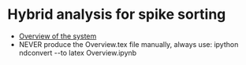 Hybrid analysis for spike sorting
=================================

* [Overview of the system](http://nbviewer.ipython.org/urls/raw.github.com/klusta-team/hybrid_analysis/master/notes/Overview.ipynb)
* NEVER produce the Overview.tex file manually, always use: 
    ipython ndconvert --to latex Overview.ipynb
